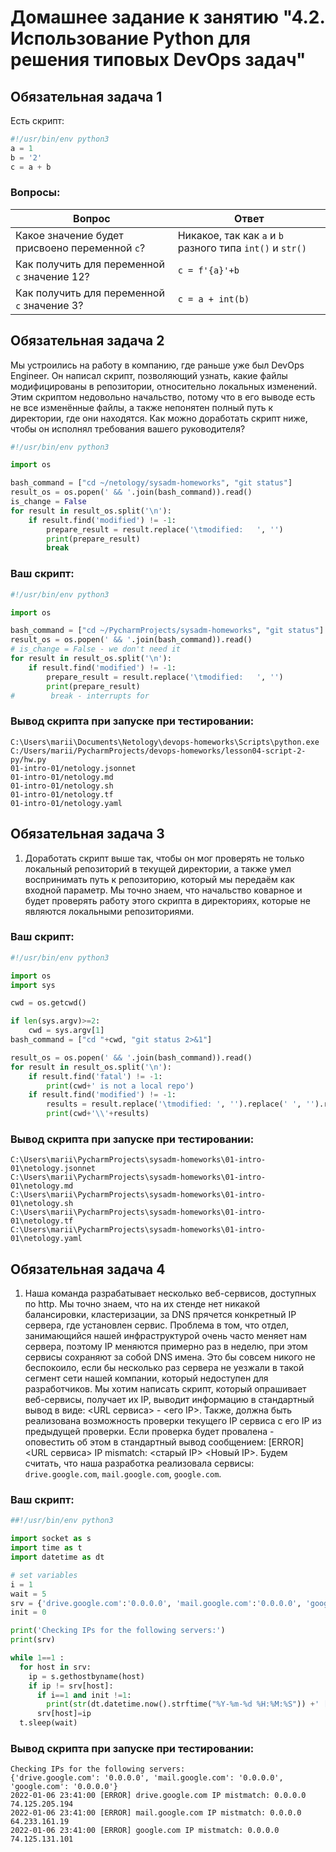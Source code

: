 # Домашнее задание к занятию "4.2. Использование Python для решения типовых DevOps задач"

## Обязательная задача 1

Есть скрипт:
```python
#!/usr/bin/env python3
a = 1
b = '2'
c = a + b
```

### Вопросы:
| Вопрос  | Ответ |
| ------------- | ------------- |
| Какое значение будет присвоено переменной `c`?  | Никакое, так как `a` и `b` разного типа `int()` и `str()` |
| Как получить для переменной `c` значение 12?  | `c = f'{a}'+b `|
| Как получить для переменной `c` значение 3?  | `c = a + int(b)` |

## Обязательная задача 2
Мы устроились на работу в компанию, где раньше уже был DevOps Engineer. Он написал скрипт, позволяющий узнать, какие файлы модифицированы в репозитории, относительно локальных изменений. Этим скриптом недовольно начальство, потому что в его выводе есть не все изменённые файлы, а также непонятен полный путь к директории, где они находятся. Как можно доработать скрипт ниже, чтобы он исполнял требования вашего руководителя?

```python
#!/usr/bin/env python3

import os

bash_command = ["cd ~/netology/sysadm-homeworks", "git status"]
result_os = os.popen(' && '.join(bash_command)).read()
is_change = False
for result in result_os.split('\n'):
    if result.find('modified') != -1:
        prepare_result = result.replace('\tmodified:   ', '')
        print(prepare_result)
        break
```

### Ваш скрипт:
```python
#!/usr/bin/env python3

import os

bash_command = ["cd ~/PycharmProjects/sysadm-homeworks", "git status"]
result_os = os.popen(' && '.join(bash_command)).read()
# is_change = False - we don't need it
for result in result_os.split('\n'):
    if result.find('modified') != -1:
        prepare_result = result.replace('\tmodified:   ', '')
        print(prepare_result)
#        break - interrupts for
```

### Вывод скрипта при запуске при тестировании:
```
C:\Users\marii\Documents\Netology\devops-homeworks\Scripts\python.exe C:/Users/marii/PycharmProjects/devops-homeworks/lesson04-script-2-py/hw.py
01-intro-01/netology.jsonnet
01-intro-01/netology.md
01-intro-01/netology.sh
01-intro-01/netology.tf
01-intro-01/netology.yaml
```

## Обязательная задача 3
1. Доработать скрипт выше так, чтобы он мог проверять не только локальный репозиторий в текущей директории, а также умел воспринимать путь к репозиторию, который мы передаём как входной параметр. Мы точно знаем, что начальство коварное и будет проверять работу этого скрипта в директориях, которые не являются локальными репозиториями.

### Ваш скрипт:
```python
#!/usr/bin/env python3

import os
import sys

cwd = os.getcwd()

if len(sys.argv)>=2:
    cwd = sys.argv[1]
bash_command = ["cd "+cwd, "git status 2>&1"]

result_os = os.popen(' && '.join(bash_command)).read()
for result in result_os.split('\n'):
    if result.find('fatal') != -1:
        print(cwd+' is not a local repo')
    if result.find('modified') != -1:
        results = result.replace('\tmodified: ', '').replace(' ', '').replace(r'/', '\\')
        print(cwd+'\\'+results)
```

### Вывод скрипта при запуске при тестировании:
```
C:\Users\marii\PycharmProjects\sysadm-homeworks\01-intro-01\netology.jsonnet
C:\Users\marii\PycharmProjects\sysadm-homeworks\01-intro-01\netology.md
C:\Users\marii\PycharmProjects\sysadm-homeworks\01-intro-01\netology.sh
C:\Users\marii\PycharmProjects\sysadm-homeworks\01-intro-01\netology.tf
C:\Users\marii\PycharmProjects\sysadm-homeworks\01-intro-01\netology.yaml
```

## Обязательная задача 4
1. Наша команда разрабатывает несколько веб-сервисов, доступных по http. Мы точно знаем, что на их стенде нет никакой балансировки, кластеризации, за DNS прячется конкретный IP сервера, где установлен сервис. Проблема в том, что отдел, занимающийся нашей инфраструктурой очень часто меняет нам сервера, поэтому IP меняются примерно раз в неделю, при этом сервисы сохраняют за собой DNS имена. Это бы совсем никого не беспокоило, если бы несколько раз сервера не уезжали в такой сегмент сети нашей компании, который недоступен для разработчиков. Мы хотим написать скрипт, который опрашивает веб-сервисы, получает их IP, выводит информацию в стандартный вывод в виде: <URL сервиса> - <его IP>. Также, должна быть реализована возможность проверки текущего IP сервиса c его IP из предыдущей проверки. Если проверка будет провалена - оповестить об этом в стандартный вывод сообщением: [ERROR] <URL сервиса> IP mismatch: <старый IP> <Новый IP>. Будем считать, что наша разработка реализовала сервисы: `drive.google.com`, `mail.google.com`, `google.com`.

### Ваш скрипт:
```python
##!/usr/bin/env python3

import socket as s
import time as t
import datetime as dt

# set variables
i = 1
wait = 5
srv = {'drive.google.com':'0.0.0.0', 'mail.google.com':'0.0.0.0', 'google.com':'0.0.0.0'}
init = 0

print('Checking IPs for the following servers:')
print(srv)

while 1==1 :
  for host in srv:
    ip = s.gethostbyname(host)
    if ip != srv[host]:
      if i==1 and init !=1:
        print(str(dt.datetime.now().strftime("%Y-%m-%d %H:%M:%S")) +' [ERROR] ' + str(host) +' IP mistmatch: '+srv[host]+' '+ip)
      srv[host]=ip
  t.sleep(wait)
```

### Вывод скрипта при запуске при тестировании:
```
Checking IPs for the following servers:
{'drive.google.com': '0.0.0.0', 'mail.google.com': '0.0.0.0', 'google.com': '0.0.0.0'}
2022-01-06 23:41:00 [ERROR] drive.google.com IP mistmatch: 0.0.0.0 74.125.205.194
2022-01-06 23:41:00 [ERROR] mail.google.com IP mistmatch: 0.0.0.0 64.233.161.19
2022-01-06 23:41:00 [ERROR] google.com IP mistmatch: 0.0.0.0 74.125.131.101
```